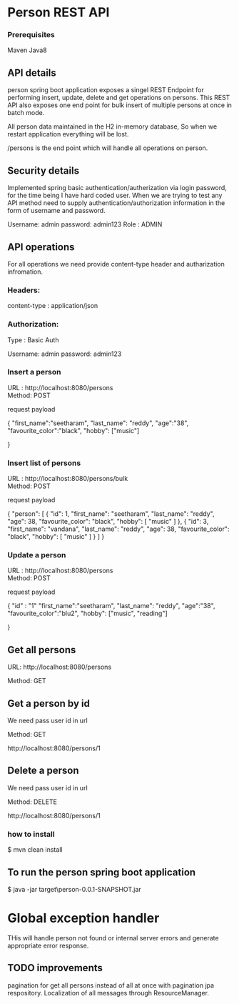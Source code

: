 # Person REST API

### Prerequisites
Maven
Java8

## API details

person spring boot application exposes a singel REST Endpoint for performing insert, update, delete and get operations on persons.
This REST API also exposes one end point for bulk insert of multiple persons at once in batch mode.

All person data maintained in the H2 in-memory database, So when we restart application everything will be lost.

/persons is the end point which will handle all operations on person.

## Security details

Implemented spring basic authentication/autherization via login password, for the time being I have hard coded user.
When we are trying to test any API method need to supply authentication/authorization information in the form of username and password.

Username:  admin
password:  admin123
Role    :  ADMIN


## API operations  

For all operations we need provide content-type header and autharization infromation.

### Headers:

content-type : application/json

### Authorization:

Type : Basic Auth  

Username:  admin
password:  admin123

### Insert a person 

URL :  http://localhost:8080/persons  
Method: POST

request payload

{
	"first_name":"seetharam",
	"last_name": "reddy",
	"age":"38",
	"favourite_color":"black",
	"hobby": ["music"]

}


### Insert list of persons
 

URL :  http://localhost:8080/persons/bulk  
Method: POST

request payload

{
    "person": [
        {
            "id": 1,
            "first_name": "seetharam",
            "last_name": "reddy",
            "age": 38,
            "favourite_color": "black",
            "hobby": [
                "music"
            ]
        },
        {
            "id": 3,
            "first_name": "vandana",
            "last_name": "reddy",
            "age": 38,
            "favourite_color": "black",
            "hobby": [
                "music"
            ]
        }
    ]
}


### Update a person 

URL :  http://localhost:8080/persons  
Method: POST

request payload

{   "id" : "1"
	"first_name":"seetharam",
	"last_name": "reddy",
	"age":"38",
	"favourite_color":"blu2",
	"hobby": ["music", "reading"]

}


## Get all persons 

URL:  http://localhost:8080/persons

Method: GET

## Get a person by id

We need pass  user id in url

Method: GET

http://localhost:8080/persons/1

## Delete a person

We need pass  user id in url

Method: DELETE

http://localhost:8080/persons/1


### how to install 

$ mvn clean install

## To run the person spring boot application

$ java -jar target\person-0.0.1-SNAPSHOT.jar


# Global exception handler

THis will handle person not found or internal server errors and generate appropriate error response.


## TODO improvements

pagination for get all persons instead of all at once with pagination jpa respository.
Localization of all  messages through ResourceManager.

